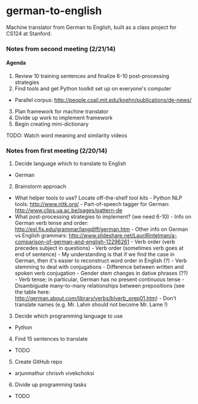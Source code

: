 german-to-english
=================

Machine translator from German to English, built as a class project for CS124 at Stanford. 

### Notes from second meeting (2/21/14)

#### Agenda
1. Review 10 training sentences and finalize 6-10 post-processing strategies
2. Find tools and get Python toolkit set up on everyone's computer
  * Parallel corpus: http://people.csail.mit.edu/koehn/publications/de-news/
3. Plan framework for machine translator
4. Divide up work to implement framework
5. Begin creating mini-dictionary

 
TODO: 
Watch word meaning and similarity videos


### Notes from first meeting (2/20/14)

1. Decide language which to translate to English
  * German
2. Brainstorm approach
  * What helper tools to use? Locate off-the-shelf tool kits
        - Python NLP tools: http://www.nltk.org/
        - Part-of-speech tagger for German: http://www.clips.ua.ac.be/pages/pattern-de
  * What post-processing strategies to implement? (we need 6-10)
        - Info on German verb tense and order: http://esl.fis.edu/grammar/langdiff/german.htm
        - Other info on German vs English grammars: http://www.slideshare.net/LauriRintelman/a-comparison-of-german-and-english-12296261
        - Verb order (verb precedes subject in questions)
        - Verb order (sometimes verb goes at end of sentence)
            - My understanding is that if we find the case in German, then it's easier to reconstruct word order in English (?)
        - Verb stemming to deal with conjugations
        - Difference between written and spoken verb conjugation
        - Gender stem changes in dative phrases (??)   
        - Verb tense; in particular, German has no present continuous tense
        - Disambiguate many-to-many relationships between prepositions (see the table here: http://german.about.com/library/verbs/blverb_prep01.htm) 
        - Don't translate names (e.g. Mr. Lahm should not become Mr. Lame !)
3. Decide which programming language to use
  * Python
4. Find 15 sentences to translate
  * TODO
5. Create GitHub repo
  * arjunmathur chrisvh vivekchoksi
6. Divide up programming tasks
  * TODO
